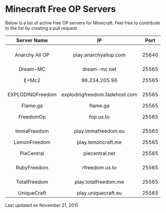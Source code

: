 # Minecraft Free OP Servers
Below is a list of active free OP servers for Minecraft. Feel free to contribute to the list by creating a pull request.

|    Server Name   |               IP              |  Port | Premium/Cracked |         Instant OP        |   Griefing  |
|:----------------:|:-----------------------------:|:-----:|:---------------:|:-------------------------:|:-----------:|
|  Anarchy All OP  |     play.anarchyallop.com     | 25640 |     Premium     | No, registration required | Not allowed |
|     Dream-MC     |          dream-mc.net         | 25565 |     Cracked     |            Yes            |   Allowed   |
|       E=Mc2      |         96.234.205.96         | 25565 |     Premium     |            Yes            | Not allowed |
| EXPLODINGFreedom | explodingfreedom.fadehost.com | 25565 |     Cracked     |     No, given by staff    | Not allowed |
|     Flame.ga     |            flame.ga           | 25565 |     Cracked     |            Yes            |   Allowed   |
|     FreedomOp    |           fop.us.to           | 25565 |     Premium     |            Yes            | Not allowed |
|    ImmaFreedom   |      play.immafreedom.eu      | 25565 |     Cracked     |     No, given by staff    | Not allowed |
|   LemonFreedom   |       play.lemoncraft.me      | 25565 |     Cracked     |            Yes            |   Unknown   |
|    PieCentral    |         piecentral.net        | 25565 |     Premium     |     No, given by staff    | Not allowed |
|    RubyFreedom   |         rfreedom.us.to        | 25565 |     Premium     |     No, given by staff    |   Unknown   |
|   TotalFreedom   |      play.totalfreedom.me     | 25565 |     Cracked     |     No, given by staff    | Not allowed |
|    UniqueCraft   |      play.uniquecraft.eu      | 25565 |     Premium     |            Yes            |   Allowed   |

Last updated on November 21, 2015
